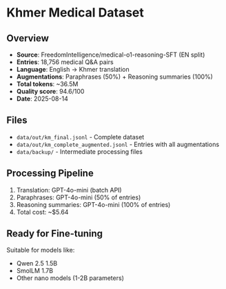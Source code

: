 # Khmer Medical Dataset

## Overview
- **Source**: FreedomIntelligence/medical-o1-reasoning-SFT (EN split)
- **Entries**: 18,756 medical Q&A pairs
- **Language**: English → Khmer translation
- **Augmentations**: Paraphrases (50%) + Reasoning summaries (100%)
- **Total tokens**: ~36.5M
- **Quality score**: 94.6/100
- **Date**: 2025-08-14

## Files
- `data/out/km_final.jsonl` - Complete dataset
- `data/out/km_complete_augmented.jsonl` - Entries with all augmentations
- `data/backup/` - Intermediate processing files

## Processing Pipeline
1. Translation: GPT-4o-mini (batch API)
2. Paraphrases: GPT-4o-mini (50% of entries)
3. Reasoning summaries: GPT-4o-mini (100% of entries)
4. Total cost: ~$5.64

## Ready for Fine-tuning
Suitable for models like:
- Qwen 2.5 1.5B
- SmolLM 1.7B
- Other nano models (1-2B parameters)
